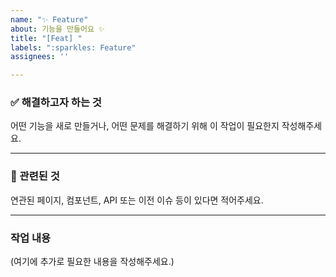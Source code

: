 ```yaml
---
name: "✨ Feature"
about: 기능을 만들어요 ✨
title: "[Feat] "
labels: ":sparkles: Feature"
assignees: ''

---
```


### ✅ 해결하고자 하는 것

어떤 기능을 새로 만들거나, 어떤 문제를 해결하기 위해 이 작업이 필요한지 작성해주세요.

---

### 🔗 관련된 것

연관된 페이지, 컴포넌트, API 또는 이전 이슈 등이 있다면 적어주세요.

---

### 작업 내용

(여기에 추가로 필요한 내용을 작성해주세요.)
